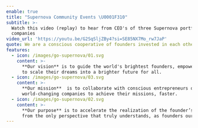 ```yaml
---
enable: true
title: "Supernova Community Events \U0001F310"
subtitle: >-
  Watch this video (replay) to hear from CEO's of three Supernova portfolio
  companies
video_url: 'https://youtu.be/G2SqSljZBy4?si=SE85NX7Mo_rw7JaP'
quote: We are a conscious cooperative of founders invested in each other’s success
features:
  - icon: /images/go-supernova/01.svg
    content: >-
      **Our vision** is to guide the world's brightest founders, empowering them
      to scale their dreams into a brighter future for all.
  - icon: /images/go-supernova/03.svg
    content: >-
      **Our mission**  is to collaborate with conscious entrepreneurs of
      world-changing companies to achieve their missions, faster.
  - icon: /images/go-supernova/02.svg
    content: >-
      **Our purpose** is to accelerate the realization of the founder’s vision -
      from the only perspective that truly understands, as founders ourselves.⏱️
---
```


